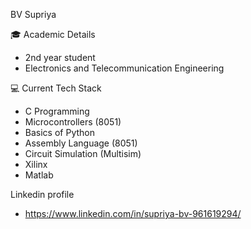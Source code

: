 BV Supriya

🎓 Academic Details
- 2nd year student
- Electronics and Telecommunication Engineering  


💻 Current Tech Stack
- C Programming  
- Microcontrollers (8051)  
- Basics of Python  
- Assembly Language (8051)  
- Circuit Simulation (Multisim)
- Xilinx
- Matlab

Linkedin profile
- https://www.linkedin.com/in/supriya-bv-961619294/
